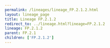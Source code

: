 ```yaml
---
permalink: /lineages/lineage_FP.2.1.2.html
layout: lineage_page
title: Lineage FP.2.1.2
redirect_to: ../lineage.html?lineage=FP.2.1.2
lineage: FP.2.1.2
parent: FP.2.1
children: ['FP.2.1.2']
---
```

